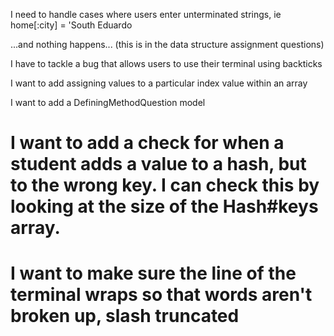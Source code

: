 I need to handle cases where users enter unterminated strings, ie home[:city] = 'South Eduardo

...and nothing happens... (this is in the data structure assignment questions)

I have to tackle a bug that allows users to use their terminal using backticks


I want to add assigning values to a particular index value within an array

I want to add a DefiningMethodQuestion model

# I want to add a check for when a student adds a value to a hash, but to the wrong key. I can check this by looking at the size of the Hash#keys array.

# I want to make sure the line of the terminal wraps so that words aren't broken up, slash truncated
